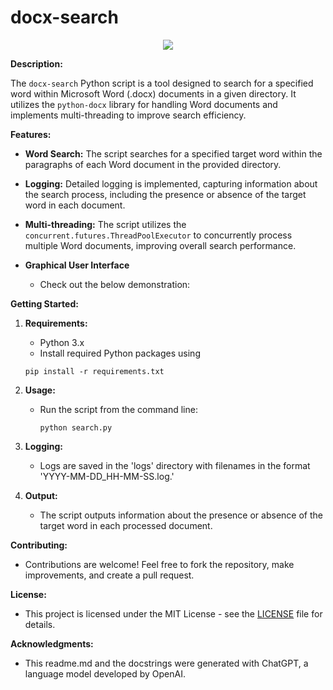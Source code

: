 # docx-search

<p align="center">
  <img src="https://github.com/hirusha-adi/docx-search/assets/36286877/3c2d9933-8460-43ba-b8b3-773940cc3cb4" />
</p>

**Description:**

The `docx-search` Python script is a tool designed to search for a specified word within Microsoft Word (.docx) documents in a given directory. It utilizes the `python-docx` library for handling Word documents and implements multi-threading to improve search efficiency.

**Features:**

- **Word Search:** The script searches for a specified target word within the paragraphs of each Word document in the provided directory.
- **Logging:** Detailed logging is implemented, capturing information about the search process, including the presence or absence of the target word in each document.
- **Multi-threading:** The script utilizes the `concurrent.futures.ThreadPoolExecutor` to concurrently process multiple Word documents, improving overall search performance.

- **Graphical User Interface**

  - Check out the below demonstration:

**Getting Started:**

1. **Requirements:**

   - Python 3.x
   - Install required Python packages using

   ```
   pip install -r requirements.txt
   ```

2. **Usage:**

   - Run the script from the command line:
     ```
     python search.py
     ```

3. **Logging:**

   - Logs are saved in the 'logs' directory with filenames in the format 'YYYY-MM-DD_HH-MM-SS.log.'

4. **Output:**

   - The script outputs information about the presence or absence of the target word in each processed document.

**Contributing:**

- Contributions are welcome! Feel free to fork the repository, make improvements, and create a pull request.

**License:**

- This project is licensed under the MIT License - see the [LICENSE](LICENSE) file for details.

**Acknowledgments:**

- This readme.md and the docstrings were generated with ChatGPT, a language model developed by OpenAI.
